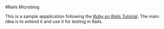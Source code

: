 #Rails Microblog

This is a sample appplication following the [*Ruby on Rails Tutorial*](http://railstutorial.org/).
The main idea is to extend it and use it for testing in Rails.
